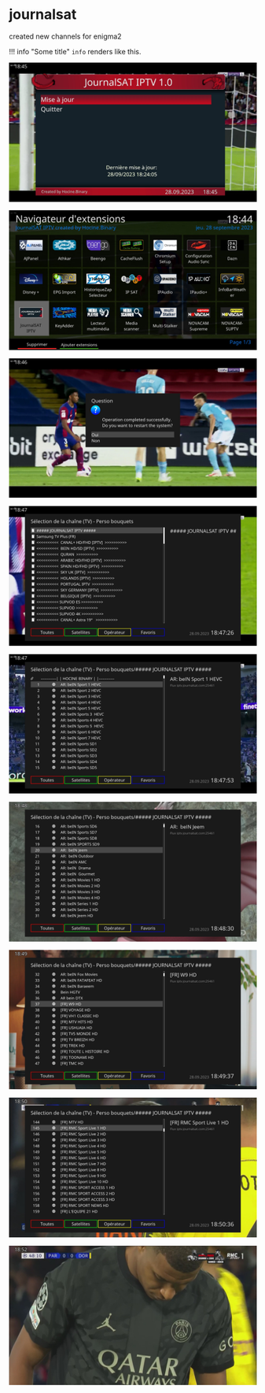 # journalsat
created new channels for enigma2

!!! info "Some title"
    `info` renders like this.
    
![Home](https://raw.githubusercontent.com/NOVALERDEV/journalsat/main/28-9-2023-18-45-17.jpg)

![Home](https://raw.githubusercontent.com/NOVALERDEV/journalsat/main/28-9-2023-18-44-14.jpg)

![Home](https://raw.githubusercontent.com/NOVALERDEV/journalsat/main/28-9-2023-18-46-29.jpg)

![Home](https://raw.githubusercontent.com/NOVALERDEV/journalsat/main/28-9-2023-18-47-25.jpg)

![Home](https://raw.githubusercontent.com/NOVALERDEV/journalsat/main/28-9-2023-18-47-52.jpg)

![Home](https://raw.githubusercontent.com/NOVALERDEV/journalsat/main/28-9-2023-18-48-29.jpg)

![Home](https://raw.githubusercontent.com/NOVALERDEV/journalsat/main/28-9-2023-18-49-36.jpg)

![Home](https://raw.githubusercontent.com/NOVALERDEV/journalsat/main/28-9-2023-18-50-35.jpg)

![Home](https://raw.githubusercontent.com/NOVALERDEV/journalsat/main/28-9-2023-18-52-2.jpg)

